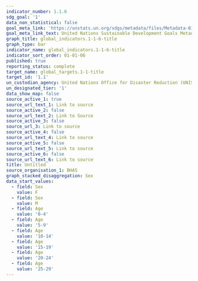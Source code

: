 ```yaml
---
indicator_number: 1.1.6
sdg_goal: '1'
data_non_statistical: false
goal_meta_link: 'https://unstats.un.org/sdgs/metadata/files/Metadata-01-05-01.pdf '
goal_meta_link_text: United Nations Sustainable Development Goals Metadata (PDF 224 KB)
graph_title: global_indicators.1-1-6-title
graph_type: bar
indicator_name: global_indicators.1-1-6-title
indicator_sort_order: 01-01-06
published: true
reporting_status: complete
target_name: global_targets.1-1-title
target_id: '1.1'
un_custodian_agency: United Nations Office for Disaster Reduction (UNISDR)
un_designated_tier: '1'
data_show_map: false
source_active_1: true
source_url_text_1: Link to source
source_active_2: false
source_url_text_2: Link to Source
source_active_3: false
source_url_3: Link to source
source_active_4: false
source_url_text_4: Link to source
source_active_5: false
source_url_text_5: Link to source
source_active_6: false
source_url_text_6: Link to source
title: Untitled
source_organisation_1: BHAS
graph_stacked_disaggregation: Sex
data_start_values:
  - field: Sex
    value: F
  - field: Sex
    value: M
  - field: Age
    value: '0-4'
  - field: Age
    value: '5-9'
  - field: Age
    value: '10-14'
  - field: Age
    value: '15-19'
  - field: Age
    value: '20-24'
  - field: Age
    value: '25-29'
---
```

